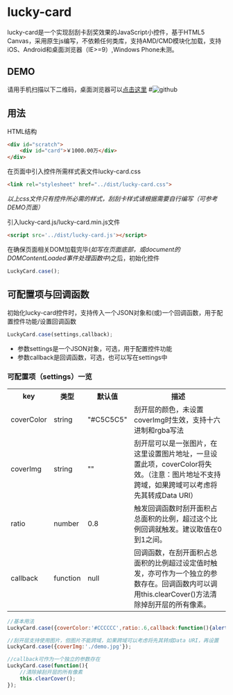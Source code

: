 # lucky-card #

lucky-card是一个实现刮刮卡刮奖效果的JavaScript小控件，基于HTML5 Canvas，采用原生js编写，不依赖任何类库，支持AMD/CMD模块化加载，支持iOS、Android和桌面浏览器（IE>=9）,Windows Phone未测。

## DEMO ##

请用手机扫描以下二维码，桌面浏览器可以[点击这里](http://franslee.github.io/lucky-card/demo.html)
#![github](http://franslee.github.io/lucky-card/qr_code.png "lucky-card DEMO") 

## 用法 ##

HTML结构

```html
<div id="scratch">
    <div id="card">￥1000.00万</div>
</div>
```

在页面中引入控件所需样式表文件lucky-card.css

```html
<link rel="stylesheet" href="../dist/lucky-card.css">
```
*以上css文件只有控件所必需的样式，刮刮卡样式请根据需要自行编写（可参考DEMO页面）*


引入lucky-card.js/lucky-card.min.js文件

```html
<script src='../dist/lucky-card.js'></script>
```

在确保页面相关DOM加载完毕(*如写在页面底部，或document的DOMContentLoaded事件处理函数中*)之后，初始化控件

```js
LuckyCard.case();
```

## 可配置项与回调函数 ##

初始化lucky-card控件时，支持传入一个JSON对象和(或)一个回调函数，用于配置控件功能/设置回调函数

```js
LuckyCard.case(settings,callback);
```

* 参数settings是一个JSON对象，可选，用于配置控件功能
* 参数callback是回调函数，可选，也可以写在settings中

### 可配置项（settings）一览 ###
<table>
	<tr>
		<th>key</th>
		<th>类型</th>
		<th>默认值</th>
		<th>描述</th>
	</tr>
	<tr>
		<td>coverColor</td>
		<td>string</td>
		<td>"#C5C5C5"</td>
		<td>刮开层的颜色，未设置coverImg时生效，支持十六进制和rgba写法</td>
	</tr>
	<tr>
		<td>coverImg</td>
		<td>string</td>
		<td>""</td>
		<td>刮开层可以是一张图片，在这里设置图片地址，一旦设置此项，coverColor将失效。（注意：图片地址不支持跨域，如果跨域可以考虑将先其转成Data URI）</td>
	</tr>
	<tr>
		<td>ratio</td>
		<td>number</td>
		<td>0.8</td>
		<td>触发回调函数时刮开面积占总面积的比例，超过这个比例回调就触发。建议取值在0到1之间。</td>
	</tr>
	<tr>
		<td>callback</td>
		<td>function</td>
		<td>null</td>
		<td>回调函数，在刮开面积占总面积的比例超过设定值时触发，亦可作为一个独立的参数存在。回调函数内可以调用this.clearCover()方法清除掉刮开层的所有像素。</td>
	</tr>
</table>

```js
//基本用法
LuckyCard.case({coverColor:'#CCCCCC',ratio:.6,callback:function(){alert('中奖啦！')}});

//刮开层支持使用图片，但图片不能跨域，如果跨域可以考虑将先其转成Data URI，再设置
LuckyCard.case({coverImg:'./demo.jpg'});

//callback可作为一个独立的参数存在
LuckyCard.case(function(){
	//清除掉刮开层的所有像素
	this.clearCover();
});
```

